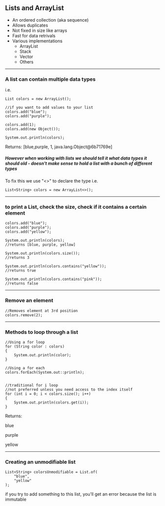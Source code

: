 ## Lists and ArrayList

-  An ordered collection (aka sequence)
-  Allows duplicates
-  Not fixed in size like arrays
-  Fast for data retrivals
-  Various implementations
    -  ArrayList
    -  Stack
    -  Vector
    -  Others

-------------------

### A list can contain multiple data types
i.e.

```
List colors = new ArrayList();
		
//if you want to add values to your list
colors.add("blue");
colors.add("purple");

colors.add(1);
colors.add(new Object());

System.out.println(colors);
```
Returns:
[blue,purple, 1, java.lang.Object@6b71769e]


##### However when working with lists we should tell it what data types it should old - doesn't make sense to hold a list with a bunch of different types
To fix this we use "<>" to declare the type
i.e.

```
List<String> colors = new ArrayList<>();
```

--------------------

### to print a List, check the size, check if it contains a certain element
```
colors.add("blue");
colors.add("purple");
colors.add("yellow");

System.out.println(colors);
//returns [blue, purple, yellow]

System.out.println(colors.size());
//returns 3

System.out.println(colors.contains("yellow"));
//returns true

System.out.println(colors.contains("pink"));
//returns false
```

-------------------

### Remove an element

```
//Removes element at 3rd position
colors.remove(2);
```

----------------

### Methods to loop through a list
```
//Using a for loop
for (String color : colors) 
{
	System.out.println(color);
}

//Using a for each
colors.forEach(System.out::println);


//traditional for i loop
//not preferred unless you need access to the index itself
for (int i = 0; i < colors.size(); i++)
{
	System.out.println(colors.get(i));
}
```
Returns:

blue

purple

yellow

----------
### Creating an unmodifiable list
```
List<String> colorsUnmodifiable = List.of(
	"blue",
	"yellow"
);
```

if you try to add something to this list, you'll get an error because the list is immutable
